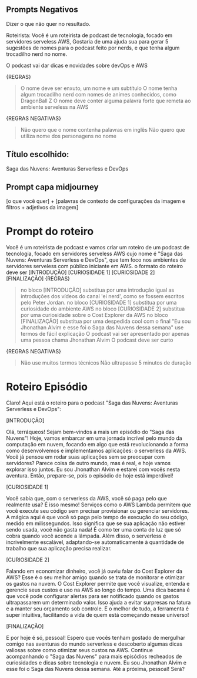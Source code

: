 ## Prompts Negativos
Dizer o que não quer no resultado.

Roteirista:
Você é um roteirista de podcast de tecnologia, focado em servidores serveless AWS,
Gostaria de uma ajuda sua para gerar 5 sugestões de nomes para o podcast feito por nerds, e que tenha algum trocadilho nerd no nome.

O podcast vai dar dicas e novidades sobre devOps e AWS

{REGRAS}
> O nome deve ser enxuto, um nome e um subtítulo
> O nome tenha algum trocadilho nerd com nomes de animes conhecidos, como DragonBall Z
> O nome deve conter alguma palavra forte que remeta ao ambiente serveless na AWS

{REGRAS NEGATIVAS}
> Não quero que o nome contenha palavras em inglês
> Não quero que utiliza nome dos personagens no nome

## Título escolhido:
Saga das Nuvens: Aventuras Serverless e DevOps

## Prompt capa midjourney

[o que você quer] + [palavras de contexto de configurações da imagem e filtros + adjetivos da imagem]

# Prompt do roteiro

Você é um roteirista de podcast e vamos criar um roteiro de um podcast de tecnologia,
focado em servidores serveless AWS cujo nome é "Saga das Nuvens: Aventuras Serverless e DevOps",
que tem foco nos ambientes de servidores serveless com público iniciante em AWS.
o formato do roteiro deve ser
[INTRODUÇÃO]
[CURIOSIDADE 1]
[CURIOSIDADE 2]
[FINALIZAÇÃO]
{REGRAS}
> no bloco [INTRODUÇÃO] substitua por uma introdução igual as introduções dos vídeos do canal 'ei nerd', como se fossem escritos pelo Peter Jordan.
> no bloco [CURIOSIDADE 1] substitua por uma curiosidade do ambiente AWS
> no bloco [CURIOSIDADE 2] substitua por uma curiosidade sobre o Cost Explorer da AWS
> no bloco [FINALIZAÇÃO] substitua por uma despedida cool com o final "Eu sou Jhonathan Alvim e esse foi o Saga das Nuvens dessa semana"
> use termos de fácil explicação
> O podcast vai ser apresentado por apenas uma pessoa chama Jhonathan Alvim
> O podcast deve ser curto

{REGRAS NEGATIVAS}
> Não use muitos termos técnicos
> Não ultrapasse 5 minutos de duração

# Roteiro Episódio

Claro! Aqui está o roteiro para o podcast "Saga das Nuvens: Aventuras Serverless e DevOps":

[INTRODUÇÃO]

Olá, terráqueos! Sejam bem-vindos a mais um episódio do "Saga das Nuvens"! Hoje, vamos embarcar em uma jornada incrível pelo mundo da computação em nuvem, focando em algo que está revolucionando a forma como desenvolvemos e implementamos aplicações: o serverless da AWS. Você já pensou em rodar suas aplicações sem se preocupar com servidores? Parece coisa de outro mundo, mas é real, e hoje vamos explorar isso juntos. Eu sou Jhonathan Alvim e estarei com vocês nesta aventura. Então, prepare-se, pois o episódio de hoje está imperdível!

[CURIOSIDADE 1]

Você sabia que, com o serverless da AWS, você só paga pelo que realmente usa? É isso mesmo! Serviços como o AWS Lambda permitem que você execute seu código sem precisar provisionar ou gerenciar servidores. A mágica aqui é que você só paga pelo tempo de execução do seu código, medido em milissegundos. Isso significa que se sua aplicação não estiver sendo usada, você não gasta nada! É como ter uma conta de luz que só cobra quando você acende a lâmpada. Além disso, o serverless é incrivelmente escalável, adaptando-se automaticamente à quantidade de trabalho que sua aplicação precisa realizar.

[CURIOSIDADE 2]

Falando em economizar dinheiro, você já ouviu falar do Cost Explorer da AWS? Esse é o seu melhor amigo quando se trata de monitorar e otimizar os gastos na nuvem. O Cost Explorer permite que você visualize, entenda e gerencie seus custos e uso na AWS ao longo do tempo. Uma dica bacana é que você pode configurar alertas para ser notificado quando os gastos ultrapassarem um determinado valor. Isso ajuda a evitar surpresas na fatura e a manter seu orçamento sob controle. E o melhor de tudo, a ferramenta é super intuitiva, facilitando a vida de quem está começando nesse universo!

[FINALIZAÇÃO]

E por hoje é só, pessoal! Espero que vocês tenham gostado de mergulhar comigo nas aventuras do mundo serverless e descoberto algumas dicas valiosas sobre como otimizar seus custos na AWS. Continue acompanhando o "Saga das Nuvens" para mais episódios recheados de curiosidades e dicas sobre tecnologia e nuvem. Eu sou Jhonathan Alvim e esse foi o Saga das Nuvens dessa semana. Até a próxima, pessoal! Será?